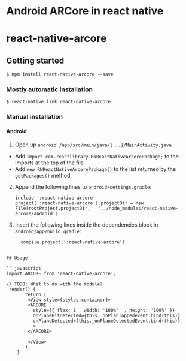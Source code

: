 # Android ARCore in react native



# react-native-arcore

## Getting started

`$ npm install react-native-arcore --save`

### Mostly automatic installation

`$ react-native link react-native-arcore`

### Manual installation


#### Android

1. Open up `android /app/src/main/java/[...]/MainActivity.java`
  - Add `import com.reactlibrary.RNReactNativeArcorePackage;` to the imports at the top of the file
  - Add `new RNReactNativeArcorePackage()` to the list returned by the `getPackages()` method
2. Append the following lines to `android/settings.gradle`:
  	```
  	include ':react-native-arcore'
  	project(':react-native-arcore').projectDir = new File(rootProject.projectDir, 	'../node_modules/react-native-arcore/android')
  	```
3. Insert the following lines inside the dependencies block in `android/app/build.gradle`:
  	```
      compile project(':react-native-arcore')
  	```
```

## Usage

```javascript
import ARCORE from 'react-native-arcore';

// TODO: What to do with the module?
 render() {
       return (
        <View style={styles.container}>
        <ARCORE
          style={{ flex: 1 , width: '100%'  , height: '100%' }}
          onPlaneHitDetected={this._onPlanTappedevent.bind(this)}
          onPlaneDetected={this._onPlaneDetectedEvent.bind(this)}
          >
        </ARCORE>
        
        </View>
       );
    }

```
  
